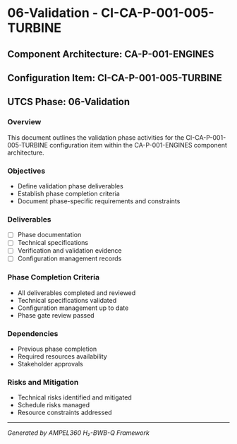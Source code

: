 # 06-Validation - CI-CA-P-001-005-TURBINE

## Component Architecture: CA-P-001-ENGINES
## Configuration Item: CI-CA-P-001-005-TURBINE
## UTCS Phase: 06-Validation

### Overview
This document outlines the validation phase activities for the CI-CA-P-001-005-TURBINE configuration item within the CA-P-001-ENGINES component architecture.

### Objectives
- Define validation phase deliverables
- Establish phase completion criteria
- Document phase-specific requirements and constraints

### Deliverables
- [ ] Phase documentation
- [ ] Technical specifications
- [ ] Verification and validation evidence
- [ ] Configuration management records

### Phase Completion Criteria
- All deliverables completed and reviewed
- Technical specifications validated
- Configuration management up to date
- Phase gate review passed

### Dependencies
- Previous phase completion
- Required resources availability
- Stakeholder approvals

### Risks and Mitigation
- Technical risks identified and mitigated
- Schedule risks managed
- Resource constraints addressed

---
*Generated by AMPEL360 H₂-BWB-Q Framework*
